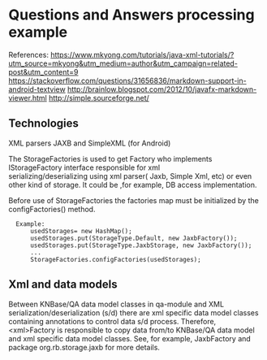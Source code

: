 Questions and Answers processing example
========================================
References:
https://www.mkyong.com/tutorials/java-xml-tutorials/?utm_source=mkyong&utm_medium=author&utm_campaign=related-post&utm_content=9
https://stackoverflow.com/questions/31656836/markdown-support-in-android-textview
http://brainlow.blogspot.com/2012/10/javafx-markdown-viewer.html
http://simple.sourceforge.net/

Technologies
------------
XML parsers JAXB and SimpleXML (for Android)

The StorageFactories is used to get Factory 
who implements IStorageFactory interface  responsible for xml  
serializing/deserializing using xml parser( Jaxb, Simple Xml, etc) or even other kind
of storage. It could be ,for example, DB access implementation. 

Before use of StorageFactories the factories map must be initialized by the 
configFactories() method.

~~~~
  Example:
      usedStorages= new HashMap();
      usedStorages.put(StorageType.Default, new JaxbFactory());
      usedStorages.put(StorageType.JaxbStorage, new JaxbFactory());
      ...
      StorageFactories.configFactories(usedStorages);
~~~~

Xml and data models
-------------------
Between KNBase/QA data model classes in qa-module and XML serialization/deserialization (s/d) 
there are xml specific data model classes containing annotations to control data s/d process. 
Therefore, \<xml\>Factory is responsible to copy data from/to KNBase/QA data model and xml 
specific data model classes. 
See, for example, JaxbFactory and package org.rb.storage.jaxb for more details.    